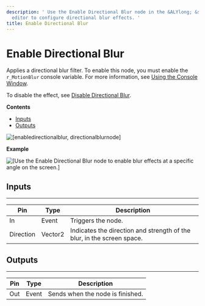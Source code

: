 ```yaml
---
description: ' Use the Enable Directional Blur node in the &ALYlong; &script-canvas;
  editor to configure directional blur effects. '
title: Enable Directional Blur
---
```

# Enable Directional Blur<a name="enable-directional-blur-node"></a>

Applies a directional blur filter\. To enable this node, you must enable the `r_MotionBlur` console variable\. For more information, see [Using the Console Window](console-intro.md)\.

To disable the effect, see [Disable Directional Blur](/docs/userguide/rendering/disable/directional-blur-node.md)\.

**Contents**
+ [Inputs](#enable-directional-blur-note-input)
+ [Outputs](#enable-directional-blur-node-output)

![\[enabledirectionalblur, directionalblurnode\]](/images/userguide/scripting/script-canvas/scriptcanvasnodes/script-canvas-enable-directional-blur-node.png)

**Example**  

![\[Use the Enable Directional Blur node to enable blur effects at a specific angle on the screen.\]](/images/userguide/scripting/script-canvas/scriptcanvasnodes/enable-directional-blur-node-example.png)

## Inputs<a name="enable-directional-blur-note-input"></a>


****  

| Pin | Type | Description | 
| --- | --- | --- | 
| In | Event |  Triggers the node\.  | 
| Direction | Vector2 | Indicates the direction and strength of the blur, in the screen space\. | 

## Outputs<a name="enable-directional-blur-node-output"></a>


****  

| Pin | Type | Description | 
| --- | --- | --- | 
| Out | Event | Sends when the node is finished\. | 